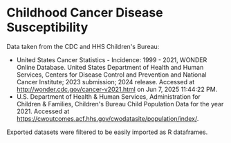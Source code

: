# Childhood Cancer Disease Susceptibility

Data taken from the CDC and HHS Children's Bureau:
- United States Cancer Statistics - Incidence: 1999 - 2021, WONDER Online Database. United States Department of Health and Human Services, Centers for Disease Control and Prevention and National Cancer Institute; 2023 submission; 2024 release. Accessed at http://wonder.cdc.gov/cancer-v2021.html on Jun 7, 2025 11:44:22 PM.
- U.S. Department of Health & Human Services, Administration for Children & Families, Children's Bureau Child Population Data for the year 2021. Accessed at https://cwoutcomes.acf.hhs.gov/cwodatasite/population/index/.

Exported datasets were filtered to be easily imported as R dataframes.
